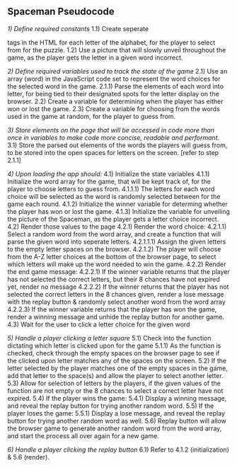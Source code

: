 ## Spaceman Pseudocode

_1) Define required constants_
  1.1) Create seperate <div> tags in the HTML for each letter of the alphabet, for the player to select from for the puzzle.
  1.2) Use a picture that will slowly unveil throughout the game, as the player gets the letter in a given word incorrect.

_2) Define required variables used to track the state of the game_
  2.1) Use an array (word) in the JavaScript code set to represent the word choices for the selected word in the game.
    2.1.1) Parse the elements of each word into letter, for being tied to their designated spots for the letter display on the browser.
  2.2) Create a variable for determining when the player has either won or lost the game.
  2.3) Create a variable for choosing from the words used in the game at random, for the player to guess from.

_3) Store elements on the page that will be accessed in code more than once in variables to make code more concise, readable and performant._
  3.1) Store the parsed out elements of the words the players will guess from, to be stored into the open spaces for letters on the screen. [refer to step 2.1.1]

_4) Upon loading the app should:_
	4.1) Initialize the state variables
        4.1.1) Initialize the word array for the game, that will be kept track of, for the player to choose letters to guess from.
            4.1.1.1) The letters for each word choice will be selected as the word is randomly selected between for the game each round.
        4.1.2) Initialize the winner variable for determing whether the player has won or lost the game.
        4.1.3) Initialize the variable for unveiling the picture of the Spaceman, as the player gets a letter choice incorrect.
	4.2) Render those values to the page
        4.2.1) Render the word choice:
            4.2.1.1) Select a random word from the word array, and create a function that will parse the given word into seperate letters.
                4.2.1.1.1) Assign the given letters to the empty letter spaces on the browser.
            4.2.1.2) The player will choose from the A-Z letter choices at the bottom of the browser page, to select which letters will make up the word needed to win the game.
        4.2.2) Render the end game message:
            4.2.2.1) If the winner variable returns that the player has not selected the correct letters, but their 8 chances have not expired yet, render no message
            4.2.2.2) If the winner returns that the player has not selected the correct letters in the 8 chances given, render a lose message with the replay button & randomly select another word from the word array
            4.2.2.3) If the winner variable returns that the player has won the game, render a winning message and unhide the replay button for another game.
	4.3) Wait for the user to click a letter choice for the given word


_5) Handle a player clicking a letter square_
    5.1) Check into the function dictating which letter is clicked upon for the game
        5.1.1) As the function is checked, check through the empty spaces on the browser page to see if the clicked upon letter matches any of the spaces on the screen.
    5.2) If the letter selected by the player matches one of the empty spaces in the game, add that letter to the space(s) and allow the player to select another letter.
    5.3) Allow for selection of letters by the players, if the given values of the function are not empty or the 8 chances to select a correct letter have not expired.
    5.4) If the player wins the game:
        5.4.1) Display a winning message, and reveal the replay button for trying another random word.
    5.5) If the player loses the game:
        5.5.1) Display a lose message, and reveal the replay button for trying another random word as well.
    5.6) Replay button will allow the browser game to generate another random word from the word array, and start the process all over again for a new game.

_6) Handle a player clicking the replay button_
    6.1) Refer to 4.1.2 (initialization) & 5.6 (render).